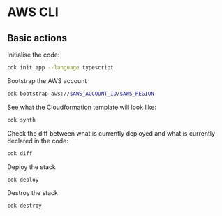 # AWS CLI

## Basic actions

Initialise the code:

```bash
cdk init app --language typescript
```

Bootstrap the AWS account

```bash
cdk bootstrap aws://$AWS_ACCOUNT_ID/$AWS_REGION
```

See what the Cloudformation template will look like:

```bash
cdk synth
```

Check the diff between what is currently deployed and what is currently declared in the code:

```bash
cdk diff
```

Deploy the stack

```bash
cdk deploy
```

Destroy the stack

```bash
cdk destroy
```

